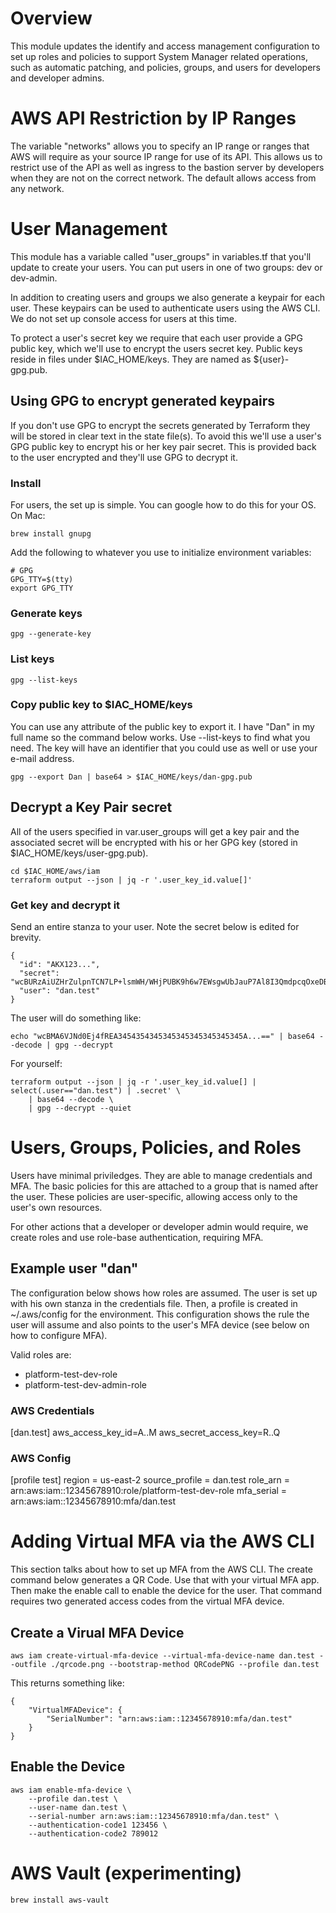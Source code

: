 # Overview

This module updates the identify and access management configuration to set up roles and
policies to support System Manager related operations, such as automatic patching, and 
policies, groups, and users for developers and developer admins.

# AWS API Restriction by IP Ranges

The variable "networks" allows you to specify an IP range or ranges that AWS will require
as your source IP range for use of its API.  This allows us to restrict use of the API as
well as ingress to the bastion server by developers when they are not on the correct 
network.  The default allows access from any network.

# User Management

This module has a variable called "user_groups" in variables.tf that you'll update to 
create your users.  You can put users in one of two groups: dev or dev-admin.  

In addition to creating users and groups we also generate a keypair for each user.  These
keypairs can be used to authenticate users using the AWS CLI.  We do not set up console 
access for users at this time.  

To protect a user's secret key we require that each user provide a GPG public key, which 
we'll use to encrypt the users secret key.  Public keys reside in files under $IAC_HOME/keys.
They are named as ${user}-gpg.pub.

## Using GPG to encrypt generated keypairs

If you don't use GPG to encrypt the secrets generated by Terraform they will be stored
in clear text in the state file(s).  To avoid this we'll use a user's GPG public key
to encrypt his or her key pair secret.  This is provided back to the user encrypted and
they'll use GPG to decrypt it.

### Install

For users, the set up is simple.  You can google how to do this for your OS.  On Mac:

```
brew install gnupg
```

Add the following to whatever you use to initialize environment variables:

```
# GPG
GPG_TTY=$(tty)
export GPG_TTY
```

### Generate keys

```
gpg --generate-key
```

### List keys

```
gpg --list-keys
```

### Copy public key to $IAC_HOME/keys

You can use any attribute of the public key to export it.  I have "Dan" in my full
name so the command below works.  Use --list-keys to find what you need.  The key
will have an identifier that you could use as well or use your e-mail address.

```
gpg --export Dan | base64 > $IAC_HOME/keys/dan-gpg.pub
```

## Decrypt a Key Pair secret

All of the users specified in var.user_groups will get a key pair and the associated
secret will be encrypted with his or her GPG key (stored in $IAC_HOME/keys/user-gpg.pub).  

```
cd $IAC_HOME/aws/iam
terraform output --json | jq -r '.user_key_id.value[]'
```

### Get key and decrypt it

Send an entire stanza to your user.  Note the secret below is edited for brevity.

```
{
  "id": "AKX123...",
  "secret": "wcBURzAiUZHrZulpnTCN7LP+lsmWH/WHjPUBK9h6w7EWsgwUbJauP7Al8I3QmdpcqOxeDB4Gr60UkCVt==",
  "user": "dan.test"
}
```

The user will do something like:

```
echo "wcBMA6VJNd0Ej4fREA3454354345345345345345345345A...==" | base64 --decode | gpg --decrypt 
```

For yourself:

```
terraform output --json | jq -r '.user_key_id.value[] | select(.user=="dan.test") | .secret' \
    | base64 --decode \
    | gpg --decrypt --quiet
```

# Users, Groups, Policies, and Roles

Users have minimal priviledges.  They are able to manage credentials and MFA.  The basic
policies for this are attached to a group that is named after the user.  These policies
are user-specific, allowing access only to the user's own resources.

For other actions that a developer or developer admin would require, we create roles and
use role-base authentication, requiring MFA.

## Example user "dan"

The configuration below shows how roles are assumed.  The user is set up with his own 
stanza in the credentials file.  Then, a profile is created in ~/.aws/config for the
environment.  This configuration shows the rule the user will assume and also points 
to the user's MFA device (see below on how to configure MFA).  

Valid roles are:

* platform-test-dev-role
* platform-test-dev-admin-role

### AWS Credentials

[dan.test]
aws_access_key_id=A..M
aws_secret_access_key=R..Q

### AWS Config

[profile test]
region = us-east-2
source_profile = dan.test
role_arn       = arn:aws:iam::12345678910:role/platform-test-dev-role
mfa_serial     = arn:aws:iam::12345678910:mfa/dan.test

# Adding Virtual MFA via the AWS CLI

This section talks about how to set up MFA from the AWS CLI.  The create command below 
generates a QR Code.  Use that with your virtual MFA app.  Then make the enable call to
enable the device for the user.  That command requires two generated access codes from
the virtual MFA device.

## Create a Virual MFA Device

```
aws iam create-virtual-mfa-device --virtual-mfa-device-name dan.test --outfile ./qrcode.png --bootstrap-method QRCodePNG --profile dan.test
```

This returns something like:

```
{
    "VirtualMFADevice": {
        "SerialNumber": "arn:aws:iam::12345678910:mfa/dan.test"
    }
}
```
## Enable the Device

```
aws iam enable-mfa-device \
    --profile dan.test \
    --user-name dan.test \
    --serial-number arn:aws:iam::12345678910:mfa/dan.test" \
    --authentication-code1 123456 \
    --authentication-code2 789012
```
# AWS Vault (experimenting)

```
brew install aws-vault
```